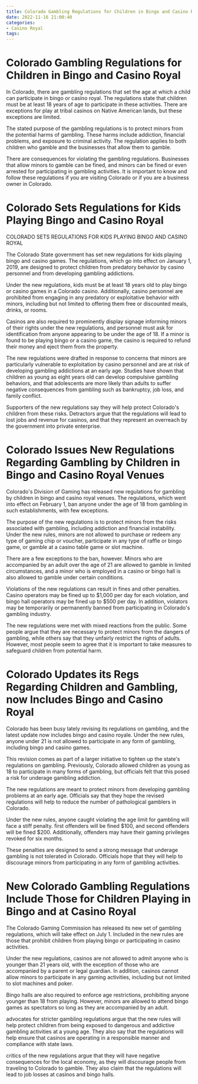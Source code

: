```yaml
---
title: Colorado Gambling Regulations for Children in Bingo and Casino Royal
date: 2022-11-16 21:00:40
categories:
- Casino Royal
tags:
---
```



#  Colorado Gambling Regulations for Children in Bingo and Casino Royal

In Colorado, there are gambling regulations that set the age at which a child can participate in bingo or casino royal. The regulations state that children must be at least 18 years of age to participate in these activities. There are exceptions for play at tribal casinos on Native American lands, but these exceptions are limited.

The stated purpose of the gambling regulations is to protect minors from the potential harms of gambling. These harms include addiction, financial problems, and exposure to criminal activity. The regulation applies to both children who gamble and the businesses that allow them to gamble.

There are consequences for violating the gambling regulations. Businesses that allow minors to gamble can be fined, and minors can be fined or even arrested for participating in gambling activities. It is important to know and follow these regulations if you are visiting Colorado or if you are a business owner in Colorado.

#  Colorado Sets Regulations for Kids Playing Bingo and Casino Royal 

COLORADO SETS REGULATIONS FOR KIDS PLAYING BINGO AND CASINO ROYAL

The Colorado State government has set new regulations for kids playing bingo and casino games. The regulations, which go into effect on January 1, 2019, are designed to protect children from predatory behavior by casino personnel and from developing gambling addictions.

Under the new regulations, kids must be at least 18 years old to play bingo or casino games in a Colorado casino. Additionally, casino personnel are prohibited from engaging in any predatory or exploitative behavior with minors, including but not limited to offering them free or discounted meals, drinks, or rooms.

Casinos are also required to prominently display signage informing minors of their rights under the new regulations, and personnel must ask for identification from anyone appearing to be under the age of 18. If a minor is found to be playing bingo or a casino game, the casino is required to refund their money and eject them from the property.

The new regulations were drafted in response to concerns that minors are particularly vulnerable to exploitation by casino personnel and are at risk of developing gambling addictions at an early age. Studies have shown that children as young as eight years old can develop compulsive gambling behaviors, and that adolescents are more likely than adults to suffer negative consequences from gambling such as bankruptcy, job loss, and family conflict.

Supporters of the new regulations say they will help protect Colorado's children from these risks. Detractors argue that the regulations will lead to lost jobs and revenue for casinos, and that they represent an overreach by the government into private enterprise.

#  Colorado Issues New Regulations Regarding Gambling by Children in Bingo and Casino Royal Venues 

Colorado's Division of Gaming has released new regulations for gambling by children in bingo and casino royal venues. The regulations, which went into effect on February 1, ban anyone under the age of 18 from gambling in such establishments, with few exceptions.

The purpose of the new regulations is to protect minors from the risks associated with gambling, including addiction and financial instability. Under the new rules, minors are not allowed to purchase or redeem any type of gaming chip or voucher, participate in any type of raffle or bingo game, or gamble at a casino table game or slot machine.

There are a few exceptions to the ban, however. Minors who are accompanied by an adult over the age of 21 are allowed to gamble in limited circumstances, and a minor who is employed in a casino or bingo hall is also allowed to gamble under certain conditions.

Violations of the new regulations can result in fines and other penalties. Casino operators may be fined up to $1,000 per day for each violation, and bingo hall operators may be fined up to $500 per day. In addition, violators may be temporarily or permanently banned from participating in Colorado's gambling industry.

The new regulations were met with mixed reactions from the public. Some people argue that they are necessary to protect minors from the dangers of gambling, while others say that they unfairly restrict the rights of adults. However, most people seem to agree that it is important to take measures to safeguard children from potential harm.

#  Colorado Updates its Regs Regarding Children and Gambling, now Includes Bingo and Casino Royal 

Colorado has been busy lately revising its regulations on gambling, and the latest update now includes bingo and casino royale. Under the new rules, anyone under 21 is not allowed to participate in any form of gambling, including bingo and casino games.

This revision comes as part of a larger initiative to tighten up the state's regulations on gambling. Previously, Colorado allowed children as young as 18 to participate in many forms of gambling, but officials felt that this posed a risk for underage gambling addiction.

The new regulations are meant to protect minors from developing gambling problems at an early age. Officials say that they hope the revised regulations will help to reduce the number of pathological gamblers in Colorado.

Under the new rules, anyone caught violating the age limit for gambling will face a stiff penalty. first offenders will be fined $100, and second offenders will be fined $200. Additionally, offenders may have their gaming privileges revoked for six months.

These penalties are designed to send a strong message that underage gambling is not tolerated in Colorado. Officials hope that they will help to discourage minors from participating in any form of gambling activities.

#  New Colorado Gambling Regulations Include Those for Children Playing in Bingo and at Casino Royal

The Colorado Gaming Commission has released its new set of gambling regulations, which will take effect on July 1. Included in the new rules are those that prohibit children from playing bingo or participating in casino activities.

Under the new regulations, casinos are not allowed to admit anyone who is younger than 21 years old, with the exception of those who are accompanied by a parent or legal guardian. In addition, casinos cannot allow minors to participate in any gaming activities, including but not limited to slot machines and poker.

Bingo halls are also required to enforce age restrictions, prohibiting anyone younger than 18 from playing. However, minors are allowed to attend bingo games as spectators so long as they are accompanied by an adult.

 advocates for stricter gambling regulations argue that the new rules will help protect children from being exposed to dangerous and addictive gambling activities at a young age. They also say that the regulations will help ensure that casinos are operating in a responsible manner and compliance with state laws.

critics of the new regulations argue that they will have negative consequences for the local economy, as they will discourage people from traveling to Colorado to gamble. They also claim that the regulations will lead to job losses at casinos and bingo halls.